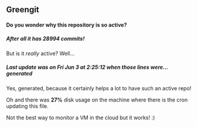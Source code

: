 ## Greengit

#### Do you wonder why this repository is so active?

##### After all it has 28994 commits!

But is it *really* active? Well...

##### Last update was on Fri Jun 3 at 2:25:12 when those lines were... generated

Yes, generated, because it certainly helps a lot to have such an active repo!

Oh and there was **27%** disk usage on the machine
where there is the cron updating this file.

Not the best way to monitor a VM in the cloud but it works! :)
